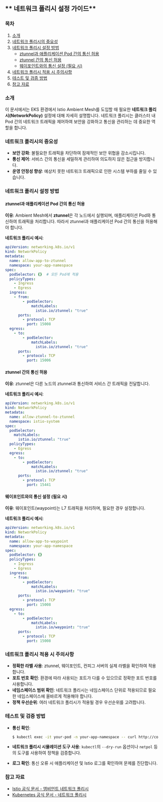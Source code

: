 ## ** 네트워크 폴리시 설정 가이드**

### **목차**

1. [소개](#소개)
2. [네트워크 폴리시의 중요성](#네트워크-폴리시의-중요성)
3. [네트워크 폴리시 설정 방법](#네트워크-폴리시-설정-방법)
   - [ztunnel과 애플리케이션 Pod 간의 통신 허용](#ztunnel과-애플리케이션-pod-간의-통신-허용)
   - [ztunnel 간의 통신 허용](#ztunnel-간의-통신-허용)
   - [웨이포인트와의 통신 설정 (필요 시)](#웨이포인트와의-통신-설정-필요-시)
4. [네트워크 폴리시 적용 시 주의사항](#네트워크-폴리시-적용-시-주의사항)
5. [테스트 및 검증 방법](#테스트-및-검증-방법)
6. [참고 자료](#참고-자료)

### **소개**

이 문서에서는 EKS 환경에서 Istio Ambient Mesh를 도입할 때 필요한 **네트워크 폴리시(NetworkPolicy)** 설정에 대해 자세히 설명합니다. 네트워크 폴리시는 클러스터 내 Pod 간의 네트워크 트래픽을 제어하여 보안을 강화하고 통신을 관리하는 데 중요한 역할을 합니다.

### **네트워크 폴리시의 중요성**

- **보안 강화**: 불필요한 트래픽을 차단하여 잠재적인 보안 위협을 감소시킵니다.
- **통신 제어**: 서비스 간의 통신을 세밀하게 관리하여 의도하지 않은 접근을 방지합니다.
- **운영 안정성 향상**: 예상치 못한 네트워크 트래픽으로 인한 시스템 부하를 줄일 수 있습니다.

### **네트워크 폴리시 설정 방법**

#### **ztunnel과 애플리케이션 Pod 간의 통신 허용**

**이유**: Ambient Mesh에서 **ztunnel**은 각 노드에서 실행되며, 애플리케이션 Pod와 통신하여 트래픽을 처리합니다. 따라서 ztunnel과 애플리케이션 Pod 간의 통신을 허용해야 합니다.

**네트워크 폴리시 예시**:

```yaml
apiVersion: networking.k8s.io/v1
kind: NetworkPolicy
metadata:
  name: allow-app-to-ztunnel
  namespace: your-app-namespace
spec:
  podSelector: {}  # 모든 Pod에 적용
  policyTypes:
    - Ingress
    - Egress
  ingress:
    - from:
        - podSelector:
            matchLabels:
              istio.io/ztunnel: "true"
      ports:
        - protocol: TCP
          port: 15008
  egress:
    - to:
        - podSelector:
            matchLabels:
              istio.io/ztunnel: "true"
      ports:
        - protocol: TCP
          port: 15006
```

#### **ztunnel 간의 통신 허용**

**이유**: ztunnel은 다른 노드의 ztunnel과 통신하여 서비스 간 트래픽을 전달합니다.

**네트워크 폴리시 예시**:

```yaml
apiVersion: networking.k8s.io/v1
kind: NetworkPolicy
metadata:
  name: allow-ztunnel-to-ztunnel
  namespace: istio-system
spec:
  podSelector:
    matchLabels:
      istio.io/ztunnel: "true"
  policyTypes:
    - Egress
  egress:
    - to:
        - podSelector:
            matchLabels:
              istio.io/ztunnel: "true"
      ports:
        - protocol: TCP
          port: 15441
```

#### **웨이포인트와의 통신 설정 (필요 시)**

**이유**: 웨이포인트(waypoint)는 L7 트래픽을 처리하며, 필요한 경우 설정합니다.

**네트워크 폴리시 예시**:

```yaml
apiVersion: networking.k8s.io/v1
kind: NetworkPolicy
metadata:
  name: allow-app-to-waypoint
  namespace: your-app-namespace
spec:
  podSelector: {}
  policyTypes:
    - Ingress
    - Egress
  ingress:
    - from:
        - podSelector:
            matchLabels:
              istio.io/waypoint: "true"
      ports:
        - protocol: TCP
          port: 15008
  egress:
    - to:
        - podSelector:
            matchLabels:
              istio.io/waypoint: "true"
      ports:
        - protocol: TCP
          port: 15008
```


### **네트워크 폴리시 적용 시 주의사항**

- **정확한 라벨 사용**: ztunnel, 웨이포인트, 컨피그 서버의 실제 라벨을 확인하여 적용합니다.
- **포트 번호 확인**: 환경에 따라 사용되는 포트가 다를 수 있으므로 정확한 포트 번호를 사용합니다.
- **네임스페이스 범위 확인**: 네트워크 폴리시는 네임스페이스 단위로 적용되므로 필요한 네임스페이스에 올바르게 적용해야 합니다.
- **정책 우선순위**: 여러 네트워크 폴리시가 적용될 경우 우선순위를 고려합니다.

### **테스트 및 검증 방법**

- **통신 확인**:

  ```bash
  $ kubectl exec -it your-pod -n your-app-namespace -- curl http://config-server:port
  ```

- **네트워크 폴리시 시뮬레이션 도구 사용**: `kubectl`의 `--dry-run` 옵션이나 `netpol` 등의 도구를 사용하여 정책을 검증합니다.

- **로그 확인**: 통신 오류 시 애플리케이션 및 Istio 로그를 확인하여 문제를 진단합니다.

### **참고 자료**

- [Istio 공식 문서 - 앰비언트 네트워크 폴리시](https://istio.io/latest/docs/ambient/usage/networkpolicy/)
- [Kubernetes 공식 문서 - 네트워크 폴리시](https://kubernetes.io/ko/docs/concepts/services-networking/network-policies/)

